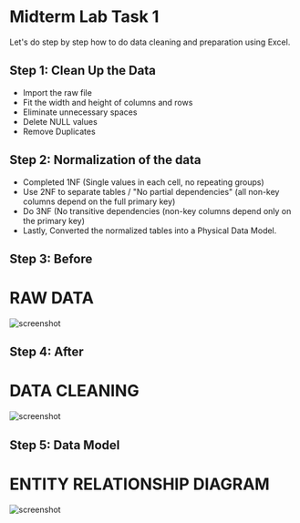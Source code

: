 
# Midterm Lab Task 1
Let's do step by step how to do data cleaning and preparation using Excel.

## Step 1: Clean Up the Data
 - Import the raw file
 - Fit the width and height of columns and rows
 - Eliminate unnecessary spaces
 - Delete NULL values
 - Remove Duplicates

## Step 2: Normalization of the data
 - Completed 1NF (Single values in each cell, no repeating groups)
 - Use 2NF to separate tables / "No partial dependencies" (all non-key columns depend on the full primary key)
 - Do 3NF (No transitive dependencies (non-key columns depend only on the primary key)
 - Lastly, Converted the normalized tables into a Physical Data Model.
 
## Step 3: Before
# RAW DATA
![screenshot](/Midterm%20Task%201/Images/DataRAW.png)

## Step 4: After
# DATA CLEANING
![screenshot](/Midterm%20Task%201/Images/Data%20Cleaning.png)

## Step 5: Data Model
 # ENTITY RELATIONSHIP DIAGRAM
![screenshot](/Midterm%20Task%201/Images/ERD.ss.png)
